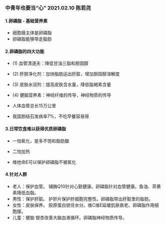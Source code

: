 ###  中青年也要当“心” 2021.02.10 陈若尧
#### 1.卵磷脂 - 基础营养素
* 细胞膜主体是卵磷脂
* 卵磷脂能够带走脂肪

#### 2.卵磷脂的四大功能
* (1) 血管清道夫：降低甘油三脂和胆固醇
* (2) 肝胆净化剂：加快脂肪运出肝脏，增加胆固醇溶解度
* (3) 皮肤水润剂：提高皮肤含水量，降低脂褐素含量
* (4) 健脑营养素：神经纤维的传导，神经物质的传导

* 人体血管总长15万公里
* 我国胆结石发病率7%，不吃早餐容易得

#### 3.日常饮食难以获得优质卵磷脂
* 一怕氧化，是多不饱和脂肪酸
* 二怕加热

* 维他命E可以保护卵磷脂不被氧化

#### 4.针对人群
* 老人：保护血管。
辅酶Q10针对心脏健康。卵磷脂针对血管健康。鱼油、茶黄素降低血脂。
* 男性：保护肝脏。
护肝片保护肝细胞完整性。卵磷脂带出肝脏里的脂肪。
* 女性：皮肤保养。
胶原蛋白锁住水分。维C维E延缓肌肤衰老。卵磷脂作用细胞膜。
* 儿童：健脑
银杏改善大脑血液循环。卵磷脂神经物质传导。
